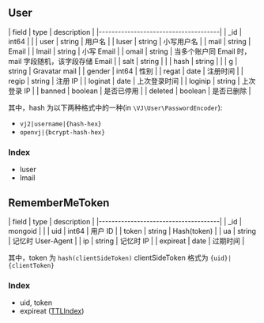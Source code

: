 ## User

| field | type           | description |
|--------------------------------------|
| _id   | int64          |             |
| user  | string         | 用户名       |
| luser | string         | 小写用户名    |
| mail  | string         | Email       |
| lmail | string         | 小写 Email   |
| omail | string         | 当多个账户同 Email 时，mail 字段随机，该字段存储 Email |
| salt  | string         |             |
| hash  | string         |             |
| g     | string         | Gravatar mail |
| gender | int64         | 性别         |
| regat | date           | 注册时间      |
| regip | string         | 注册 IP      |
| loginat | date         | 上次登录时间  |
| loginip | string       | 上次登录 IP   |
| banned | boolean       | 是否已停用    |
| deleted | boolean      | 是否已删除    |

其中，hash 为以下两种格式中的一种(in `\VJ\User\PasswordEncoder`):
- `vj2|username|{hash-hex}`
- `openvj|{bcrypt-hash-hex}`

### Index

- luser
- lmail

## RememberMeToken

| field | type           | description |
|--------------------------------------|
| _id   | mongoid        |             |
| uid   | int64          | 用户 ID      |
| token | string         | Hash(token) |
| ua    | string         | 记忆时 User-Agent |
| ip    | string         | 记忆时 IP    |
| expireat | date        | 过期时间      |

其中，token 为 `hash(clientSideToken)`
clientSideToken 格式为 `{uid}|{clientToken}`

### Index

- uid, token
- expireat ([TTLIndex](http://docs.mongodb.org/manual/tutorial/expire-data/#expire-documents-at-a-certain-clock-time))